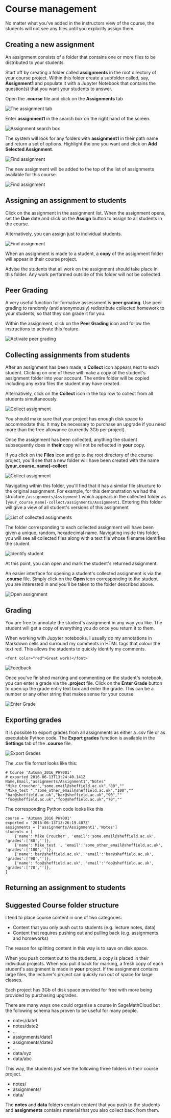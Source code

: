 # Course management

No matter what you've added in the instructors view of the course, the students will not see any files until you explicitly assign them.

## Creating a new assignment

An assignment consists of a folder that contains one or more files to be distributed to your students.

Start off by creating a folder called **assignments** in the root directory of your course project.
Within this folder create a subfolder called, say, **Assignment1** and populate it with a Jupyter Notebook that contains the question(s) that you want your students to answer.

Open the **.course** file and click on the **Assignments** tab

![The assignment tab](./assets/assignment_course.png)

Enter **assignment1** in the search box on the right hand of the screen.

![Assignment search box](./assets/find_assignment.png)

The system will look for any folders with **assignment1** in their path name and  return a set of options. 
Highlight the one you want and click on **Add Selected Assignment**.

![Find assignment](./assets/find_assignment2.png)

The new assignment will be added to the top of the list of assignments available for this course.

![Find assignment](./assets/assignment_list.png)

## Assigning an assignment to students

Click on the assignment in the assignment list.
When the assignment opens, set the **Due** date and click on the **Assign** button to assign to all students in the course.

Alternatively, you can assign just to individual students.

![Find assignment](./assets/send_assignment.png)

When an assignment is made to a student, a **copy** of the assignment folder will appear in their course project.

Advise the students that all work on the assignment should take place in this folder. Any work performed outside of this folder will not be collected.

## Peer Grading

A very useful function for formative assessment is **peer grading**.
Use peer grading to randomly (and anonymously) redistribute collected homework to your students, so that they can grade it for you.

Within the assignment, click on the **Peer Grading** icon and follow the instructions to activate this feature.

![Activate peer grading](./assets/peer_grading_activation.png)

## Collecting assignments from students

After an assignment has been made, a **Collect** icon appears next to each student.
Clicking on one of these will make a copy of the student's assignment folder into your account.
The entire folder will be copied including any extra files the student may have created.

Alternatively, click on the **Collect** icon in the top row to collect from all students simultaneously.

![Collect assignment](./assets/collect_assignment.png)

You should make sure that your project has enough disk space to accommodate this.
It may be necessary to purchase an upgrade if you need more than the free allowance (currently 3Gb per project).

Once the assignment has been collected, anything the student subsequently does in **their** copy will not be reflected in **your** copy.

If you click on the **Files** icon and go to the root directory of the course project, you'll see that a new folder will have been created with the name **[your_course_name]-collect**

![Collect assignment](./assets/filelist_with_collect.png)

Navigating within this folder, you'll find that it has a similar file structure to the original assignment.
For example, for this demonstration we had the structure `/assignments/Assignment1` which appears in the collected folder as `[your_course_name]-collect/assignments/Assignment1`.
Entering this folder will give a view of all student's versions of this assignment

![List of collected assignments](./assets/collected_assignments.png)

The folder corresponding to each collected assignment will have been given a unique, random, hexadecimal name.
Navigating inside this folder, you will see all collected files along with a text file whose filename identifies the student.

![Identify student](./assets/Identify_student.png)

At this point, you can open and mark the student's returned assignment.

An easier interface for opening a student's collected assignment is via the **.course** file.
Simply click on the **Open** icon corresponding to the student you are interested in and you'll be taken to the folder described above.

![Open assignment](./assets/open_assignment.png)

## Grading

You are free to annotate the student's assignment in any way you like.
The student will get a copy of everything you do once you return it to them.

When working with Jupyter notebooks, I usually do my annotations in Markdown cells and surround my comments in HTML tags that colour the text red.
This allows the students to quickly identify my comments.

```
<font color="red">Great work!</font>
```

![Feedback](./assets/feedback.png)

Once you've finished marking and commenting on the student's notebook, you can enter a grade via the **.project** file.
Click on the **Enter Grade** button to open up the grade entry text box and enter the grade.
This can be a number or any other string that makes sense for your course.

![Enter Grade](./assets/Enter_grade.png)

## Exporting grades

It is possible to export grades from all assignments as either a .csv file or as executable Python code.
The **Export grades** function is available in the **Settings** tab of the **.course** file.

![Export Grades](./assets/Export_grades.png)

The .csv file format looks like this:

```
# Course 'Autumn_2016_PHY001'
# exported 2016-06-13T13:24:40.141Z
Name,Email,"assignments/Assignment1","Notes"
"Mike Croucher","some.email@sheffield.ac.uk","80",""
"Mike_test ","some_other_email@sheffield.ac.uk","100",""
"bar@sheffield.ac.uk","bar@sheffield.ac.uk","90",""
"foo@sheffield.ac.uk","foo@sheffield.ac.uk","70",""
```

The corresponding Python code looks like this

```
course = 'Autumn_2016_PHY001'
exported = '2016-06-13T13:26:19.407Z'
assignments = ['assignments/Assignment1','Notes']
students = [
    {'name':'Mike Croucher', 'email':'some.email@sheffield.ac.uk', 'grades':['80','']},
    {'name':'Mike_test ', 'email':'some_other_email@sheffield.ac.uk', 'grades':['100','']},
    {'name':'bar@sheffield.ac.uk', 'email':'bar@sheffield.ac.uk', 'grades':['90','']},
    {'name':'foo@sheffield.ac.uk', 'email':'foo@sheffield.ac.uk', 'grades':['70','']},
]

```

## Returning an assignment to students

## Suggested Course folder structure

I tend to place course content in one of two categories:

* Content that you only push out to students (e.g. lecture notes, data)
* Content that requires pushing out and pulling back (e.g. assignments and homeworks)

The reason for splitting content in this way is to save on disk space.

When you push content out to the students, a copy is placed in their individual projects. When you pull it back for marking, a fresh copy of each student's assignment is made in **your** project. If the assignment contains large files, the lecturer's project can quickly run out of space for large classes.

Each project has 3Gb of disk space provided for free with more being provided by purchasing upgrades.

There are many ways one could organise a course in SageMathCloud but the following schema has proven to be useful for many people.


* notes/date1
* notes/date2
* ...
* assignments/date1
* assignments/date2
* ...
* data/xyz
* data/abc

This way, the students just see the following three folders in their course project.

* notes/
* assignments/
* data/

The **notes** and **data** folders contain content that you push to the students and **assignments** contains material that you also collect back from them.
